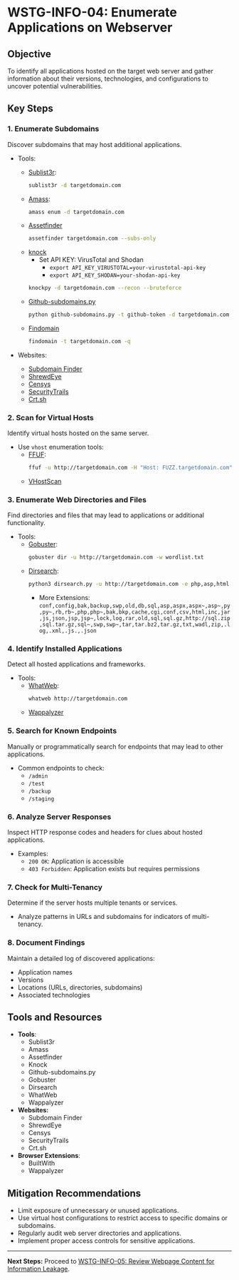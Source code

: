 # WSTG-INFO-04: Enumerate Applications on Webserver

## Objective
To identify all applications hosted on the target web server and gather information about their versions, technologies, and configurations to uncover potential vulnerabilities.

## Key Steps

### 1. Enumerate Subdomains
Discover subdomains that may host additional applications.
- Tools:
  - [Sublist3r](https://github.com/aboul3la/Sublist3r):
    ```bash
    sublist3r -d targetdomain.com
    ```
  - [Amass](https://github.com/OWASP/Amass):
    ```bash
    amass enum -d targetdomain.com
    ```
  - [Assetfinder](https://github.com/tomnomnom/assetfinder)
    ```bash
    assetfinder targetdomain.com --subs-only
    ```
  - [knock](https://github.com/guelfoweb/knock)
    - Set API KEY: VirusTotal and Shodan
      - `export API_KEY_VIRUSTOTAL=your-virustotal-api-key`
      - `export API_KEY_SHODAN=your-shodan-api-key`
    ```bash
    knockpy -d targetdomain.com --recon --bruteforce
    ```
  - [Github-subdomains.py](https://github.com/gwen001/github-subdomains)
    ```bash
    python github-subdomains.py -t github-token -d targetdomain.com | grep -v '@' | sort -u | grep "\.$domain"
    ```
  - [Findomain](https://github.com/Findomain/Findomain)
    ```bash
    findomain -t targetdomain.com -q
    ```

- Websites:
  - [Subdomain Finder](https://subdomainfinder.c99.nl/)
  - [ShrewdEye](https://shrewdeye.app/search)
  - [Censys](https://censys.com/)
  - [SecurityTrails](https://securitytrails.com/)
  - [Crt.sh](https://crt.sh/)

### 2. Scan for Virtual Hosts
Identify virtual hosts hosted on the same server.
- Use `vhost` enumeration tools:
  - [FFUF](https://github.com/ffuf/ffuf):
    ```bash
    ffuf -u http://targetdomain.com -H "Host: FUZZ.targetdomain.com" -w wordlist.txt
    ```
  - [VHostScan](https://github.com/codingo/VHostScan)

### 3. Enumerate Web Directories and Files
Find directories and files that may lead to applications or additional functionality.
- Tools:
  - [Gobuster](https://github.com/OJ/gobuster):
    ```bash
    gobuster dir -u http://targetdomain.com -w wordlist.txt
    ```
  - [Dirsearch](https://github.com/maurosoria/dirsearch):
    ```bash
    python3 dirsearch.py -u http://targetdomain.com -e php,asp,html
    ```
    - More Extensions:
    `conf,config,bak,backup,swp,old,db,sql,asp,aspx,aspx~,asp~,py,py~,rb,rb~,php,php~,bak,bkp,cache,cgi,conf,csv,html,inc,jar,js,json,jsp,jsp~,lock,log,rar,old,sql,sql.gz,http://sql.zip,sql.tar.gz,sql~,swp,swp~,tar,tar.bz2,tar.gz,txt,wadl,zip,.log,.xml,.js.,.json
  `

### 4. Identify Installed Applications
Detect all hosted applications and frameworks.
- Tools:
  - [WhatWeb](https://github.com/urbanadventurer/WhatWeb):
    ```bash
    whatweb http://targetdomain.com
    ```
  - [Wappalyzer](https://www.wappalyzer.com/)

### 5. Search for Known Endpoints
Manually or programmatically search for endpoints that may lead to other applications.
- Common endpoints to check:
  - `/admin`
  - `/test`
  - `/backup`
  - `/staging`

### 6. Analyze Server Responses
Inspect HTTP response codes and headers for clues about hosted applications.
- Examples:
  - `200 OK`: Application is accessible
  - `403 Forbidden`: Application exists but requires permissions

### 7. Check for Multi-Tenancy
Determine if the server hosts multiple tenants or services.
- Analyze patterns in URLs and subdomains for indicators of multi-tenancy.

### 8. Document Findings
Maintain a detailed log of discovered applications:
- Application names
- Versions
- Locations (URLs, directories, subdomains)
- Associated technologies

## Tools and Resources
- **Tools**:
  - Sublist3r
  - Amass
  - Assetfinder
  - Knock
  - Github-subdomains.py
  - Gobuster
  - Dirsearch
  - WhatWeb
  - Wappalyzer
- **Websites:**
  - Subdomain Finder
  - ShrewdEye
  - Censys
  - SecurityTrails
  - Crt.sh
- **Browser Extensions**:
  - BuiltWith
  - Wappalyzer

## Mitigation Recommendations
- Limit exposure of unnecessary or unused applications.
- Use virtual host configurations to restrict access to specific domains or subdomains.
- Regularly audit web server directories and applications.
- Implement proper access controls for sensitive applications.

---

**Next Steps:**
Proceed to [WSTG-INFO-05: Review Webpage Content for Information Leakage](./WSTG_INFO_05.md).
